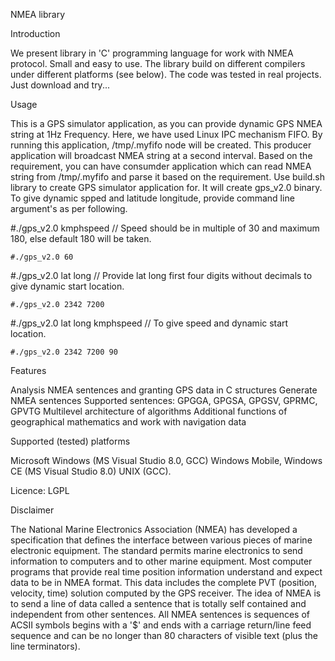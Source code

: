 NMEA library

Introduction

We present library in 'C' programming language for work with NMEA protocol. Small and easy to use. The library build on different compilers under different platforms (see below). The code was tested in real projects. Just download and try...

Usage

This is a GPS simulator application, as you can provide dynamic GPS NMEA string at 1Hz Frequency.
Here, we have used Linux IPC mechanism FIFO. By running this application, /tmp/.myfifo node will be created. 
This producer application will broadcast NMEA string at a second interval. Based on the requirement, you can have consumder application which can read NMEA string from /tmp/.myfifo and parse it based on the requirement. 
Use build.sh library to create GPS simulator application for. It will create gps_v2.0 binary.
To give dynamic spped and latitude longitude, provide command line argument's as per following.

#./gps_v2.0 kmphspeed				// Speed should be in multiple of 30 and maximum 180, else default 180 will be taken.

	#./gps_v2.0 60

#./gps_v2.0 lat long				// Provide lat long first four digits without decimals to give dynamic start location.

	#./gps_v2.0 2342 7200
	
#./gps_v2.0 lat long kmphspeed			// To give speed and dynamic start location.

	#./gps_v2.0 2342 7200 90
	
Features

Analysis NMEA sentences and granting GPS data in C structures
Generate NMEA sentences
Supported sentences: GPGGA, GPGSA, GPGSV, GPRMC, GPVTG
Multilevel architecture of algorithms
Additional functions of geographical mathematics and work with navigation data

Supported (tested) platforms

Microsoft Windows (MS Visual Studio 8.0, GCC)
Windows Mobile, Windows CE (MS Visual Studio 8.0)
UNIX (GCC).

Licence: LGPL

Disclaimer

The National Marine Electronics Association (NMEA) has developed a specification that defines the interface between various pieces of marine electronic equipment. The standard permits marine electronics to send information to computers and to other marine equipment. Most computer programs that provide real time position information understand and expect data to be in NMEA format. This data includes the complete PVT (position, velocity, time) solution computed by the GPS receiver. The idea of NMEA is to send a line of data called a sentence that is totally self contained and independent from other sentences. All NMEA sentences is sequences of ACSII symbols begins with a '$' and ends with a carriage return/line feed sequence and can be no longer than 80 characters of visible text (plus the line terminators).
